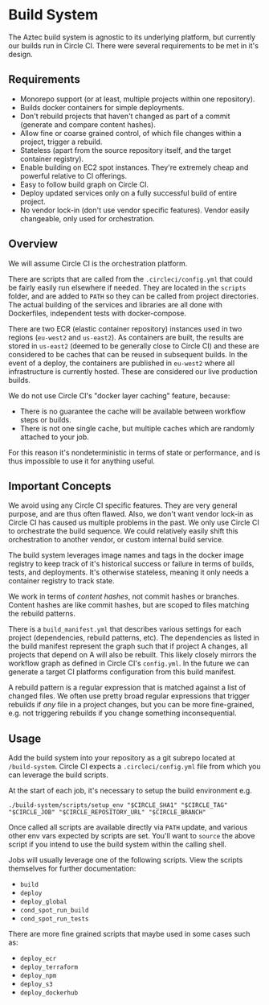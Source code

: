 # Build System

The Aztec build system is agnostic to its underlying platform, but currently our builds run in Circle CI. There were several requirements to be met in it's design.

## Requirements

- Monorepo support (or at least, multiple projects within one repository).
- Builds docker containers for simple deployments.
- Don't rebuild projects that haven't changed as part of a commit (generate and compare content hashes).
- Allow fine or coarse grained control, of which file changes within a project, trigger a rebuild.
- Stateless (apart from the source repository itself, and the target container registry).
- Enable building on EC2 spot instances. They're extremely cheap and powerful relative to CI offerings.
- Easy to follow build graph on Circle CI.
- Deploy updated services only on a fully successful build of entire project.
- No vendor lock-in (don't use vendor specific features). Vendor easily changeable, only used for orchestration.

## Overview

We will assume Circle CI is the orchestration platform.

There are scripts that are called from the `.circleci/config.yml` that could be fairly easily run elsewhere if needed. They are located in the `scripts` folder, and are added to `PATH` so they can be called from project directories. The actual building of the services and libraries are all done with Dockerfiles, independent tests with docker-compose.

There are two ECR (elastic container repository) instances used in two regions (`eu-west2` and `us-east2`). As containers are built, the results are stored in `us-east2` (deemed to be generally close to Circle CI) and these are considered to be caches that can be reused in subsequent builds. In the event of a deploy, the containers are published in `eu-west2` where all infrastructure is currently hosted. These are considered our live production builds.

We do not use Circle CI's "docker layer caching" feature, because:

- There is no guarantee the cache will be available between workflow steps or builds.
- There is not one single cache, but multiple caches which are randomly attached to your job.

For this reason it's nondeterministic in terms of state or performance, and is thus impossible to use it for anything useful.

## Important Concepts

We avoid using any Circle CI specific features. They are very general purpose, and are thus often flawed. Also, we don't want vendor lock-in as Circle CI has caused us multiple problems in the past. We only use Circle CI to orchestrate the build sequence. We could relatively easily shift this orchestration to another vendor, or custom internal build service.

The build system leverages image names and tags in the docker image registry to keep track of it's historical success or failure in terms of builds, tests, and deployments. It's otherwise stateless, meaning it only needs a container registry to track state.

We work in terms of _content hashes_, not commit hashes or branches. Content hashes are like commit hashes, but are scoped to files matching the rebuild patterns.

There is a `build_manifest.yml` that describes various settings for each project (dependencies, rebuild patterns, etc). The dependencies as listed in the build manifest represent the graph such that if project A changes, all projects that depend on A will also be rebuilt. This likely closely mirrors the workflow graph as defined in Circle CI's `config.yml`. In the future we can generate a target CI platforms configuration from this build manifest.

A rebuild pattern is a regular expression that is matched against a list of changed files. We often use pretty broad regular expressions that trigger rebuilds if _any_ file in a project changes, but you can be more fine-grained, e.g. not triggering rebuilds if you change something inconsequential.

## Usage

Add the build system into your repository as a git subrepo located at `/build-system`. Circle CI expects a `.circleci/config.yml` file from which you can leverage the build scripts.

At the start of each job, it's necessary to setup the build environment e.g.

```
./build-system/scripts/setup_env "$CIRCLE_SHA1" "$CIRCLE_TAG" "$CIRCLE_JOB" "$CIRCLE_REPOSITORY_URL" "$CIRCLE_BRANCH"
```

Once called all scripts are available directly via `PATH` update, and various other env vars expected by scripts are set. You'll want to `source` the above script if you intend to use the build system within the calling shell.

Jobs will usually leverage one of the following scripts. View the scripts themselves for further documentation:

- `build`
- `deploy`
- `deploy_global`
- `cond_spot_run_build`
- `cond_spot_run_tests`

There are more fine grained scripts that maybe used in some cases such as:

- `deploy_ecr`
- `deploy_terraform`
- `deploy_npm`
- `deploy_s3`
- `deploy_dockerhub`
